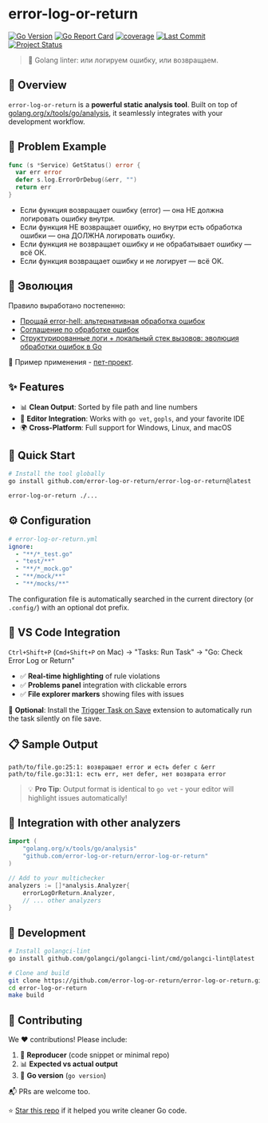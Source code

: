 # error-log-or-return

[![Go Version](https://img.shields.io/github/go-mod/go-version/error-log-or-return/error-log-or-return)](https://go.dev/doc/install)
[![Go Report Card](https://goreportcard.com/badge/github.com/error-log-or-return/error-log-or-return)](https://goreportcard.com/report/github.com/error-log-or-return/error-log-or-return)
[![coverage](https://img.shields.io/badge/coverage-78.1%25-brightgreen)](https://htmlpreview.github.io/?https://github.com/error-log-or-return/error-log-or-return/blob/main/.coverage/.html)
[![Last Commit](https://img.shields.io/github/last-commit/error-log-or-return/error-log-or-return)](https://github.com/error-log-or-return/error-log-or-return/commits/main/)
[![Project Status](https://img.shields.io/github/release/error-log-or-return/error-log-or-return.svg)](https://github.com/error-log-or-return/error-log-or-return/releases/latest)

> 🚀 Golang linter: или логируем ошибку, или возвращаем. 

## 🎯 Overview

`error-log-or-return` is a **powerful static analysis tool**. Built on top of [golang.org/x/tools/go/analysis](https://pkg.go.dev/golang.org/x/tools/go/analysis), it seamlessly integrates with your development workflow. 

## 🤔 Problem Example

```go
func (s *Service) GetStatus() error {
  var err error
  defer s.log.ErrorOrDebug(&err, "")
  return err
}
```

- Если функция возвращает ошибку (error) — она НЕ должна логировать ошибку внутри.
- Если функция НЕ возвращает ошибку, но внутри есть обработка ошибки — она ДОЛЖНА логировать ошибку.
- Если функция не возвращает ошибку и не обрабатывает ошибку — всё ОК.
- Если функция возвращает ошибку и не логирует — всё ОК.

## 🧠 Эволюция

Правило выработано постепенно:
- [Прощай error-hell: альтернативная обработка ошибок](https://habr.com/ru/articles/912150/)
- [Соглашение по обработке ошибок](https://habr.com/ru/articles/912788/)
- [Структурированные логи + локальный стек вызовов: эволюция обработки ошибок в Go](https://habr.com/ru/articles/915660/)

🧪 Пример применения - [пет-проект](https://github.com/comerc/budva43).

## ✨ Features

- 📊 **Clean Output**: Sorted by file path and line numbers
- 🔌 **Editor Integration**: Works with `go vet`, `gopls`, and your favorite IDE
- 🌍 **Cross-Platform**: Full support for Windows, Linux, and macOS

## 🚀 Quick Start

```bash
# Install the tool globally
go install github.com/error-log-or-return/error-log-or-return@latest

error-log-or-return ./...
```

## ⚙️ Configuration

```yaml
# error-log-or-return.yml
ignore:
  - "**/*_test.go"
  - "test/**"
  - "**/*_mock.go"
  - "**/mock/**"
  - "**/mocks/**"
```

The configuration file is automatically searched in the current directory (or `.config/`) with an optional dot prefix.

## 🔧 VS Code Integration

`Ctrl+Shift+P` (`Cmd+Shift+P` on Mac) → "Tasks: Run Task" → "Go: Check Error Log or Return"

- ✅ **Real-time highlighting** of rule violations
- ✅ **Problems panel** integration with clickable errors
- ✅ **File explorer markers** showing files with issues

🔄 **Optional**: Install the [Trigger Task on Save](https://marketplace.visualstudio.com/items?itemName=Gruntfuggly.triggertaskonsave) extension to automatically run the task silently on file save.

## 📋 Sample Output

```
path/to/file.go:25:1: возвращает error и есть defer с &err
path/to/file.go:31:1: есть err, нет defer, нет возврата error
```

> 💡 **Pro Tip**: Output format is identical to `go vet` - your editor will highlight issues automatically!

## 🔧 Integration with other analyzers

```go
import (
    "golang.org/x/tools/go/analysis"
    "github.com/error-log-or-return/error-log-or-return"
)

// Add to your multichecker
analyzers := []*analysis.Analyzer{
    errorLogOrReturn.Analyzer,
    // ... other analyzers
}
```

## 🔨 Development

```bash
# Install golangci-lint
go install github.com/golangci/golangci-lint/cmd/golangci-lint@latest

# Clone and build
git clone https://github.com/error-log-or-return/error-log-or-return.git
cd error-log-or-return
make build
```

## 🤝 Contributing

We ❤️ contributions! Please include:

1. 🐛 **Reproducer** (code snippet or minimal repo)
2. 📊 **Expected vs actual output**
3. 🔖 **Go version** (`go version`)

📬 PRs are welcome too.

⭐ [Star this repo](https://github.com/error-log-or-return/error-log-or-return) if it helped you write cleaner Go code.
